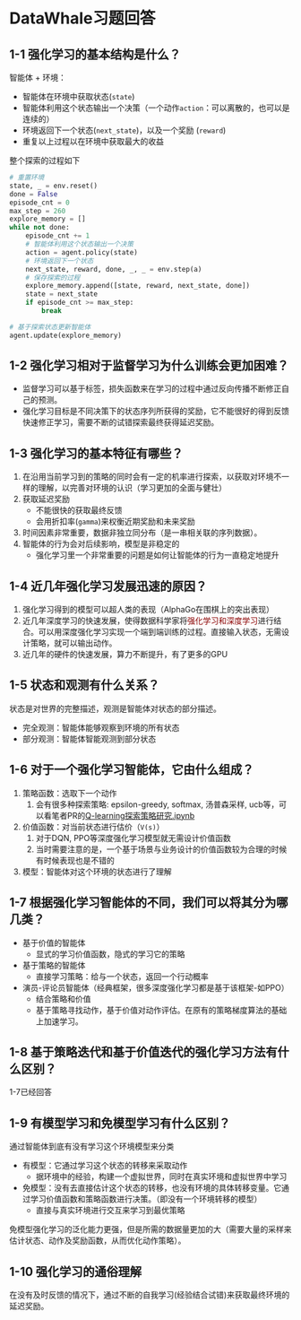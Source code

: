 # DataWhale习题回答

## 1-1 强化学习的基本结构是什么？

智能体 + 环境：

- 智能体在环境中获取状态(`state`)
- 智能体利用这个状态输出一个决策（一个动作`action`：可以离散的，也可以是连续的）
- 环境返回下一个状态(`next_state`)，以及一个奖励 (`reward`)
- 重复以上过程以在环境中获取最大的收益

整个探索的过程如下

```python
# 重置环境
state, _ = env.reset()
done = False
episode_cnt = 0
max_step = 260
explore_memory = []
while not done:
    episode_cnt += 1
    # 智能体利用这个状态输出一个决策
    action = agent.policy(state)
    # 环境返回下一个状态
    next_state, reward, done, _, _ = env.step(a)
    # 保存探索的过程
    explore_memory.append([state, reward, next_state, done])
    state = next_state
    if episode_cnt >= max_step:
        break

# 基于探索状态更新智能体
agent.update(explore_memory)
```

## 1-2 强化学习相对于监督学习为什么训练会更加困难？

- 监督学习可以基于标签，损失函数来在学习的过程中通过反向传播不断修正自己的预测。  
- 强化学习目标是不同决策下的状态序列所获得的奖励，它不能很好的得到反馈快速修正学习，需要不断的试错探索最终获得延迟奖励。

## 1-3 强化学习的基本特征有哪些？

1. 在沿用当前学习到的策略的同时会有一定的机率进行探索，以获取对环境不一样的理解，以完善对环境的认识（学习更加的全面与健壮）
2. 获取延迟奖励
   - 不能很快的获取最终反馈
   - 会用折扣率(`gamma`)来权衡近期奖励和未来奖励  
3. 时间因素非常重要，数据非独立同分布（是一串相关联的序列数据）。
4. 智能体的行为会对后续影响，模型是非稳定的
   - 强化学习里一个非常重要的问题是如何让智能体的行为一直稳定地提升

## 1-4 近几年强化学习发展迅速的原因？

1. 强化学习得到的模型可以超人类的表现（AlphaGo在围棋上的突出表现）
2. 近几年深度学习的快速发展，使得数据科学家将<font color=darkred>强化学习和深度学习</font>进行结合。可以用深度强化学习实现一个端到端训练的过程。直接输入状态，无需设计策略，就可以输出动作。
3. 近几年的硬件的快速发展，算力不断提升，有了更多的GPU

## 1-5 状态和观测有什么关系？

状态是对世界的完整描述，观测是智能体对状态的部分描述。

- 完全观测：智能体能够观察到环境的所有状态
- 部分观测：智能体智能观测到部分状态

## 1-6 对于一个强化学习智能体，它由什么组成？

1. 策略函数：选取下一个动作
   1. 会有很多种探索策略: epsilon-greedy, softmax, 汤普森采样, ucb等，可以看笔者PR的[Q-learning探索策略研究.ipynb](https://github.com/johnjim0816/rl-tutorials/blob/master/notebooks/Q-learning/Q-learning%E6%8E%A2%E7%B4%A2%E7%AD%96%E7%95%A5%E7%A0%94%E7%A9%B6.ipynb)
2. 价值函数：对当前状态进行估价（`V(s)`）
   1. 对于DQN, PPO等深度强化学习模型就无需设计价值函数
   2. 当时需要注意的是，一个基于场景与业务设计的价值函数较为合理的时候有时候表现也是不错的
3. 模型：智能体对这个环境的状态进行了理解

## 1-7 根据强化学习智能体的不同，我们可以将其分为哪几类？

- 基于价值的智能体
  - 显式的学习价值函数，隐式的学习它的策略
- 基于策略的智能体
  - 直接学习策略：给与一个状态，返回一个行动概率
- 演员-评论员智能体（经典框架，很多深度强化学习都是基于该框架-如PPO）
  - 结合策略和价值
  - 基于策略寻找动作，基于价值对动作评估。在原有的策略梯度算法的基础上加速学习。

## 1-8 基于策略迭代和基于价值迭代的强化学习方法有什么区别？

1-7已经回答

## 1-9 有模型学习和免模型学习有什么区别？

通过智能体到底有没有学习这个环境模型来分类

- 有模型：它通过学习这个状态的转移来采取动作
  - 据环境中的经验，构建一个虚拟世界，同时在真实环境和虚拟世界中学习
- 免模型：没有去直接估计这个状态的转移，也没有环境的具体转移变量。它通过学习价值函数和策略函数进行决策。（即没有一个环境转移的模型）
  - 直接与真实环境进行交互来学习到最优策略

免模型强化学习的泛化能力更强，但是所需的数据量更加的大（需要大量的采样来估计状态、动作及奖励函数，从而优化动作策略）。

## 1-10 强化学习的通俗理解

在没有及时反馈的情况下，通过不断的自我学习(经验结合试错)来获取最终环境的延迟奖励。

